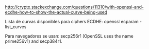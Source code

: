 http://crypto.stackexchange.com/questions/11310/with-openssl-and-ecdhe-how-to-show-the-actual-curve-being-used

Lista de curvas disponibles para ciphers ECDHE:
openssl ecparam -list_curves


Para navegadores se usan:
secp256r1 (OpenSSL uses the name prime256v1) and secp384r1.
